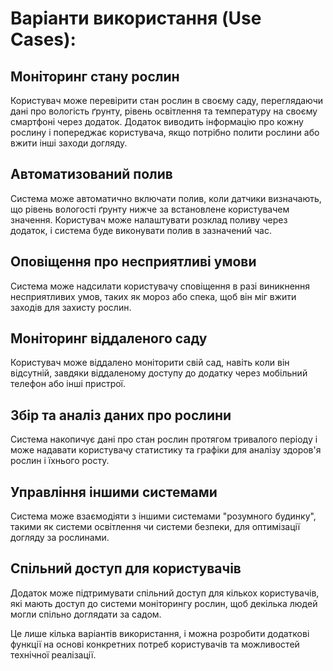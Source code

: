 # Варіанти використання (Use Cases):

## Моніторинг стану рослин

Користувач може перевірити стан рослин в своєму саду, переглядаючи дані про вологість ґрунту, рівень освітлення та температуру на своєму смартфоні через додаток. Додаток виводить інформацію про кожну рослину і попереджає користувача, якщо потрібно полити рослини або вжити інші заходи догляду.

## Автоматизований полив

Система може автоматично включати полив, коли датчики визначають, що рівень вологості ґрунту нижче за встановлене користувачем значення. Користувач може налаштувати розклад поливу через додаток, і система буде виконувати полив в зазначений час.

## Оповіщення про несприятливі умови

Система може надсилати користувачу сповіщення в разі виникнення несприятливих умов, таких як мороз або спека, щоб він міг вжити заходів для захисту рослин.

## Моніторинг віддаленого саду

Користувач може віддалено моніторити свій сад, навіть коли він відсутній, завдяки віддаленому доступу до додатку через мобільний телефон або інші пристрої.

## Збір та аналіз даних про рослини

Система накопичує дані про стан рослин протягом тривалого періоду і може надавати користувачу статистику та графіки для аналізу здоров'я рослин і їхнього росту.

## Управління іншими системами

Система може взаємодіяти з іншими системами "розумного будинку", такими як системи освітлення чи системи безпеки, для оптимізації догляду за рослинами.

## Спільний доступ для користувачів

Додаток може підтримувати спільний доступ для кількох користувачів, які мають доступ до системи моніторингу рослин, щоб декілька людей могли спільно доглядати за садом.

Це лише кілька варіантів використання, і можна розробити додаткові функції на основі конкретних потреб користувачів та можливостей технічної реалізації.
